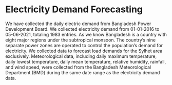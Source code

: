 # Electricity Demand Forecasting
 We have collected the daily electric demand from Bangladesh Power Development Board. We collected electricity demand from 01-01-2016 to 05-06-2021, totaling 1983 entries. As we know Bangladesh is a country with eight major regions under the subtropical monsoon. The country’s nine separate power zones are operated to control the population’s demand for electricity. We collected data to forecast load demands for the Sylhet area exclusively. Meteorological data, including daily maximum temperature, daily lowest temperature, daily mean temperature, relative
 humidity, rainfall, and wind speed, were collected from the Bangladesh Meteorological Department (BMD) during the same date range as the electricity demand data.
